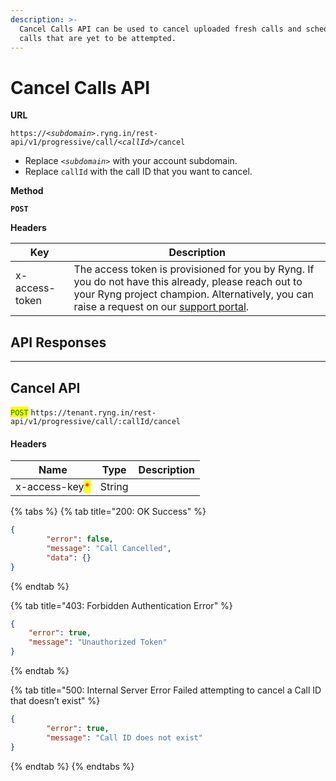 ```yaml
---
description: >-
  Cancel Calls API can be used to cancel uploaded fresh calls and scheduled
  calls that are yet to be attempted.
---
```


# Cancel Calls API

**URL**

`https://`_`<subdomain>`_`.ryng.in/rest-api/v1/progressive/call/`_`<callId>`_`/cancel`

* Replace _`<subdomain>`_ with your account subdomain.
* Replace `callId`  with the call ID that you want to cancel.

**Method**

**`POST`**

**Headers**

| Key            | Description                                                                                                                                                                                                                                                |
| -------------- | ---------------------------------------------------------------------------------------------------------------------------------------------------------------------------------------------------------------------------------------------------------- |
| x-access-token | The access token is provisioned for you by Ryng. If you do not have this already, please reach out to your Ryng project champion. Alternatively, you can raise a request on our [support portal](https://cod.atlassian.net/servicedesk/customer/portal/2). |

## API Responses

***

## Cancel API

<mark style="color:green;">`POST`</mark> `https://tenant.ryng.in/rest-api/v1/progressive/call/:callId/cancel`

#### Headers

| Name                                           | Type   | Description |
| ---------------------------------------------- | ------ | ----------- |
| x-access-key<mark style="color:red;">\*</mark> | String |             |

{% tabs %}
{% tab title="200: OK Success" %}
```json
{
        "error": false,
        "message": "Call Cancelled",
        "data": {}
}
```
{% endtab %}

{% tab title="403: Forbidden Authentication Error" %}
```json
{
    "error": true,
    "message": "Unauthorized Token"
}
```
{% endtab %}

{% tab title="500: Internal Server Error Failed attempting to cancel a Call ID that doesn’t exist" %}
```json
{
        "error": true,
        "message": "Call ID does not exist"
}
```
{% endtab %}
{% endtabs %}

